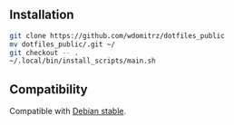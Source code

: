 ## Installation

```bash
git clone https://github.com/wdomitrz/dotfiles_public
mv dotfiles_public/.git ~/
git checkout -- .
~/.local/bin/install_scripts/main.sh
```

## Compatibility

Compatible with [Debian stable](https://www.debian.org/releases/stable/).
